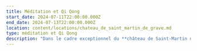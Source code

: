 ```yaml
---
title: Méditation et Qi Qong
start_date: 2024-07-11T22:00:00.000Z
end_date: 2024-07-13T22:00:00.000Z
location: content/locations/chateau_de_saint_martin_de_grave.md
type: méditation et Qi Qong
description: "Dans le cadre exceptionnel du **château de Saint-Martin de Graves**, nous vous proposons un évènement unique qui associe Méditation et Qi Gong. Cette fois-ci nous profiterons de trois jours pleins pour profiter de cette retraite qui alliera la meditation, le Qi Qong et la détente. La piscine du domaine sera accessible et il y a aura du temps pour de très belles marches.\n\nLes **séances de méditation**, dispensées par **Frédéric CHASTELAS**, seront **l’opportunité d’apprendre et de pratiquer la méditation** et de découvrir comment nos croyances limitantes.\n\n***\n\nLes séances de Qi Gong, dispensées par\\*\\* Audrey ALLEMAND\\*\\*, **double médaille d’or en coupe de France.**\n\nProgramme de Qi Gong pour la session de juillet 2024\_: COEUR et ÉMOTIONS\n\nZoom sur l'organe du COEUR car nous serons à la saison de l'été où l'organe\_du Coeur est très sollicité. Travail aussi sur l'émotionnel qui en fait partie.\n\nObjectifs\_:\nexercices de Qi Gong thérapeutique pour renforcer le Cœur et l'apaiser. Etude du Yang Sheng de la saison de l'été présentant des conseils théoriques et pratiques pour l'entretien de la vie, le maintien de la santé\_: diététique, auto-massages, huiles essentielles.\n\nLe Cœur produit la joie de vivre, le contentement, la sérénité, comme la joie discrète du sage taoïste sur sa montagne... C'est un état d'harmonie du Qi, de calme du Shen, où la communication avec le monde est fluide. Pathologiquement, le Coeur est déréglé en cas d'excitation, de plaisir disproportionné, de désirs et besoins excessifs.\n\nEn voici quelques symptômes\_: se sentir facilement excité, parler beaucoup, être agité et nerveux, avoir des palpitations et faire de l'insomnie. En cas de vide du Coeur (joie insuffisante), il y a tristesse ou pleurs.\n\nLe Qi Gong permettra de retrouver un état d'équilibre du Coeur et de l'émotionnel associé.\n\n***\n\n***\n\n**Détails pratiques (prix, comment s’inscrire...)**\t\t\t&#x9;\n\nQuatre \\*\\*tarifs \\*\\*selon si:\n\n1\\\\. Participation externe enseignement seul (sans hébergement- sans repas) : 180€\n\n2\\\\. Participation externe enseignement + repas : 230€\n\n3\\\\. Enseignement + repas + 1nuit . chambre en dortoir seul : 280€ . chambre en dortoir partagé (2 petits lits séparés) : 250€/ pers . chambre seul en mobil home : 310€ . chambre seule en maison : 335€\n\n4\\\\. Enseignement + repas + 2 nuits : + 30€ sur chaque prix selon la catégorie d'hébergement\n\n**Inscriptions** et  **infos** auprès de Karine SANTA au  [06 24 54 37 11](tel:0624543711) ou par email [contact@lagrandemaison34.fr](https://fredericchastelas.com/stages-et-cours/contact@lagrandemaison34.fr)\n"
---
```


